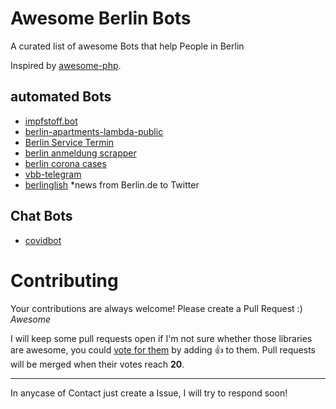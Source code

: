 # Awesome Berlin Bots 

A curated list of awesome Bots that help People in Berlin

Inspired by [awesome-php](https://github.com/ziadoz/awesome-php).

## automated Bots
- [impfstoff.bot](https://github.com/guicheffer/impfstoff.bot)
- [berlin-apartments-lambda-public](https://github.com/AvraamMavridis/berlin-apartments-lambda-public)
- [Berlin Service Termin](https://github.com/inverse/termin)
- [berlin anmeldung scrapper](https://github.com/dgmora/berlin_anmeldung_scrapper)
- [berlin corona cases](https://github.com/knudmoeller/berlin_corona_cases)
- [vbb-telegram](https://github.com/derhuerst/vbb-telegram)
- [berlinglish](https://github.com/viniciuskneves/berlinglish) *news from Berlin.de to Twitter
    
## Chat Bots
- [covidbot](https://github.com/eknoes/covidbot)


# Contributing

Your contributions are always welcome! Please create a Pull Request :) *Awesome*

I will keep some pull requests open if I'm not sure whether those libraries are awesome, you could [vote for them](https://github.com/conradkirschner/awesome-bots-berlin/pulls) by adding :+1: to them. Pull requests will be merged when their votes reach **20**.

- - -
In anycase of Contact just create a Issue, I will try to respond soon!
